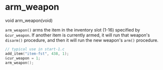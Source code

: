 # arm_weapon

<Prototype>void arm_weapon(void)</Prototype>

`arm_weapon()` arms the item in the inventory slot (1-16) specified by `&cur_weapon`. If another item is currently armed, it will run that weapon's `disarm()` procedure, and then it will run the new weapon's `arm()` procedure.

```c
// typical use in start-1.c
add_item("item-fst", 438, 1);
&cur_weapon = 1;
arm_weapon();
```
